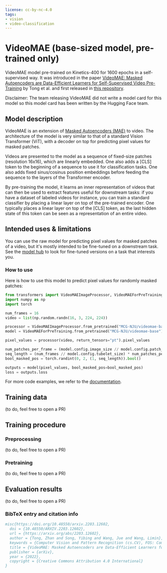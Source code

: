 ```yaml
---
license: cc-by-nc-4.0
tags:
- vision
- video-classification
---
```


# VideoMAE (base-sized model, pre-trained only) 

VideoMAE model pre-trained on Kinetics-400 for 1600 epochs in a self-supervised way. It was introduced in the paper [VideoMAE: Masked Autoencoders are Data-Efficient Learners for Self-Supervised Video Pre-Training](https://arxiv.org/abs/2203.12602) by Tong et al. and first released in [this repository](https://github.com/MCG-NJU/VideoMAE). 

Disclaimer: The team releasing VideoMAE did not write a model card for this model so this model card has been written by the Hugging Face team.

## Model description

VideoMAE is an extension of [Masked Autoencoders (MAE)](https://arxiv.org/abs/2111.06377) to video. The architecture of the model is very similar to that of a standard Vision Transformer (ViT), with a decoder on top for predicting pixel values for masked patches.

Videos are presented to the model as a sequence of fixed-size patches (resolution 16x16), which are linearly embedded. One also adds a [CLS] token to the beginning of a sequence to use it for classification tasks. One also adds fixed sinus/cosinus position embeddings before feeding the sequence to the layers of the Transformer encoder.

By pre-training the model, it learns an inner representation of videos that can then be used to extract features useful for downstream tasks: if you have a dataset of labeled videos for instance, you can train a standard classifier by placing a linear layer on top of the pre-trained encoder. One typically places a linear layer on top of the [CLS] token, as the last hidden state of this token can be seen as a representation of an entire video.

## Intended uses & limitations

You can use the raw model for predicting pixel values for masked patches of a video, but it's mostly intended to be fine-tuned on a downstream task. See the [model hub](https://huggingface.co/models?filter=videomae) to look for fine-tuned versions on a task that interests you.

### How to use

Here is how to use this model to predict pixel values for randomly masked patches:

```python
from transformers import VideoMAEImageProcessor, VideoMAEForPreTraining
import numpy as np
import torch

num_frames = 16
video = list(np.random.randn(16, 3, 224, 224))

processor = VideoMAEImageProcessor.from_pretrained("MCG-NJU/videomae-base")
model = VideoMAEForPreTraining.from_pretrained("MCG-NJU/videomae-base")

pixel_values = processor(video, return_tensors="pt").pixel_values

num_patches_per_frame = (model.config.image_size // model.config.patch_size) ** 2
seq_length = (num_frames // model.config.tubelet_size) * num_patches_per_frame
bool_masked_pos = torch.randint(0, 2, (1, seq_length)).bool()

outputs = model(pixel_values, bool_masked_pos=bool_masked_pos)
loss = outputs.loss
```

For more code examples, we refer to the [documentation](https://huggingface.co/transformers/main/model_doc/videomae.html#).

## Training data

(to do, feel free to open a PR)

## Training procedure

### Preprocessing

(to do, feel free to open a PR)

### Pretraining

(to do, feel free to open a PR)

## Evaluation results

(to do, feel free to open a PR)

### BibTeX entry and citation info

```bibtex
misc{https://doi.org/10.48550/arxiv.2203.12602,
  doi = {10.48550/ARXIV.2203.12602},
  url = {https://arxiv.org/abs/2203.12602},
  author = {Tong, Zhan and Song, Yibing and Wang, Jue and Wang, Limin},
  keywords = {Computer Vision and Pattern Recognition (cs.CV), FOS: Computer and information sciences, FOS: Computer and information sciences},
  title = {VideoMAE: Masked Autoencoders are Data-Efficient Learners for Self-Supervised Video Pre-Training},
  publisher = {arXiv},
  year = {2022},
  copyright = {Creative Commons Attribution 4.0 International}
}
```